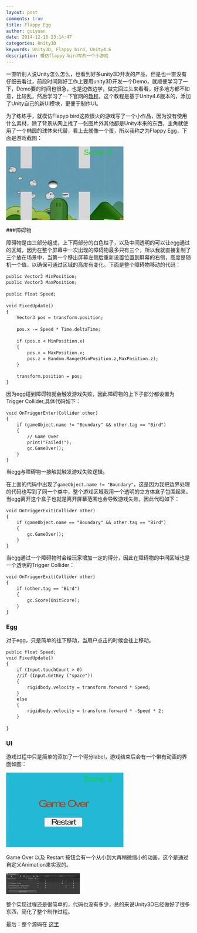 ```yaml
---
layout: post
comments: true
title: Flappy Egg
author: guiyuan
date: 2014-12-16 23:14:47
categories: Unity3D
keywords: Unity3D, Flappy bird, Unity4.6
description: 模仿flappy bird写的一个小游戏
---
```



一直听别人说Unity怎么怎么，也看到好多unity3D开发的产品，但是也一直没有仔细去看过，前段时间刚好工作上要用unity3D开发一个Demo，就顺便学习了一下，Demo要的时间也很急，也是边做边学，做完回过头来看看，好多地方都不如意，比较乱，然后学习了一下官网的[教程](http://unity3d.com/learn/tutorials/projects/survival-shooter)，这个教程是基于Unity4.6版本的，添加了Unity自己的新UI模块，更便于制作UI。

为了练练手，就模仿Flapyp bird这款很火的游戏写了一个小作品，因为没有使用什么素材，除了背景从网上找了一张图片外其他都是Unity本来的东西，主角就使用了一个椭圆的球体来代替，看上去就像一个蛋，所以我称之为Flappy Egg，下面是游戏截图：

![egg](/assets/images/Unity3D/flappyegg.jpeg)

###障碍物

障碍物是由三部分组成，上下两部分的白色柱子，以及中间透明的可以让egg通过的区域，因为在整个屏幕中一次出现的障碍物最多只有三个，所以我就直接复制了三个放在场景中，当第一个移出屏幕左侧后重新设置位置到屏幕的右侧，高度是随机一个值，以确保可通过区域的高度有变化。下面是整个障碍物移动的代码：

	public Vector3 MinPosition;
	public Vector3 MaxPosition;

	public float Speed;

	void FixedUpdate()
	{
		Vector3 pos = transform.position;

		pos.x -= Speed * Time.deltaTime;

		if (pos.x < MinPosition.x) 
		{
			pos.x = MaxPosition.x;
			pos.z = Random.Range(MinPosition.z,MaxPosition.z);
		}

		transform.position = pos;
	} 
	

因为egg碰到障碍物就会触发游戏失败，因此障碍物的上下子部分都设置为Trigger Collider,具体代码如下：
	
	void OnTriggerEnter(Collider other) 
	{
		if (gameObject.name != "Boundary" && other.tag == "Bird") 
		{
			// Game Over
			print("Failed!");
			gc.GameOver();
		}
	}
	
当egg与障碍物一接触就触发游戏失败逻辑。

在上面的代码中出现了`gameObject.name != "Boundary"`，这是因为我把边界处理的代码也写到了同一个类中，整个游戏区域我用一个透明的立方体盒子包围起来，当egg离开这个盒子也就是离开屏幕范围也会导致游戏失败，因此代码如下：
	
	void OnTriggerExit(Collider other) 
	{
		if (gameObject.name == "Boundary" && other.tag == "Bird") 
		{
			gc.GameOver();		
		}
	}
	
当egg通过一个障碍物时会给玩家增加一定的得分，因此在障碍物的中间区域也是一个透明的Trigger Collider：

	void OnTriggerExit(Collider other) 
	{
		if (other.tag == "Bird") 
		{
			gc.Score(UnitScore);
		}
	}
	
### Egg
对于egg，只是简单的往下移动，当用户点击的时候会往上移动。
	
	public float Speed;
	void FixedUpdate()
	{
		if (Input.touchCount > 0)
		//if (Input.GetKey ("space")) 
		{
			rigidbody.velocity = transform.forward * Speed;
		} 
		else 
		{
			rigidbody.velocity = transform.forward * -Speed * 2;
		}

	}

### UI
游戏过程中只是简单的添加了一个得分label，游戏结束后会有一个带有动画的界面如图：

![](/assets/images/Unity3D/gameover.png)

Game Over 以及 Restart 按钮会有一个从小到大再稍微缩小的动画，这个是通过自定义Animation来实现的。

![](/assets/images/Unity3D/animation.png)


整个实现过程还是很简单的，代码也没有多少，总的来说Unity3D已经做好了很多东西，简化了整个制作过程。



最后：整个源码在  [这里](https://github.com/guiyuan/Flappy-Egg.git)

